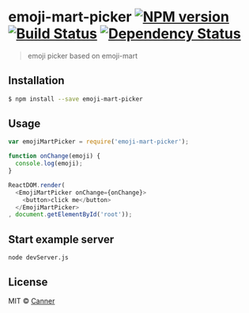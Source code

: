 # emoji-mart-picker [![NPM version][npm-image]][npm-url] [![Build Status][travis-image]][travis-url] [![Dependency Status][daviddm-image]][daviddm-url]
> emoji picker based on emoji-mart

## Installation

```sh
$ npm install --save emoji-mart-picker
```

## Usage

```js
var emojiMartPicker = require('emoji-mart-picker');

function onChange(emoji) {
  console.log(emoji);
}

ReactDOM.render(
  <EmojiMartPicker onChange={onChange}>
    <button>click me</button>
  </EmojiMartPicker>
, document.getElementById('root'));
```

## Start example server

```
node devServer.js
```

## License

MIT © [Canner](http://github.com/canner)


[npm-image]: https://badge.fury.io/js/emoji-mart-picker.svg
[npm-url]: https://npmjs.org/package/emoji-mart-picker
[travis-image]: https://travis-ci.org/Canner/emoji-mart-picker.svg?branch=master
[travis-url]: https://travis-ci.org/Canner/emoji-mart-picker
[daviddm-image]: https://david-dm.org/Canner/emoji-mart-picker.svg?theme=shields.io
[daviddm-url]: https://david-dm.org/Canner/emoji-mart-picker
